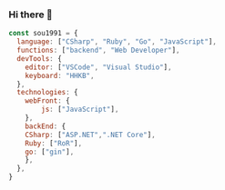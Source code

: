 ### Hi there 👋

```JavaScript
const sou1991 = {
  language: ["CSharp", "Ruby", "Go", "JavaScript"],
  functions: ["backend", "Web Developer"],
  devTools: {
    editor: ["VSCode", "Visual Studio"],
    keyboard: "HHKB",
  },
  technologies: {
    webFront: {
    	js: ["JavaScript"],
    },
    backEnd: {
	CSharp: ["ASP.NET",".NET Core"],
	Ruby: ["RoR"],
	go: ["gin"],
    },
  },
}
```

<!--
**sou1991/sou1991** is a ✨ _special_ ✨ repository because its `README.md` (this file) appears on your GitHub profile.

Here are some ideas to get you started:

- 🔭 I’m currently working on ...
- 🌱 I’m currently learning ...
- 👯 I’m looking to collaborate on ...
- 🤔 I’m looking for help with ...
- 💬 Ask me about ...
- 📫 How to reach me: ...
- 😄 Pronouns: ...
- ⚡ Fun fact: ...
-->
